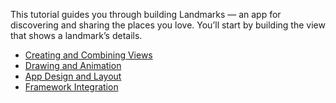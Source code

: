 This tutorial guides you through building Landmarks — an app for discovering and sharing the places you love. You’ll start by building the view that shows a landmark’s details.

* [Creating and Combining Views](https://developer.apple.com/tutorials/swiftui/creating-and-combining-views)
* [Drawing and Animation](https://developer.apple.com/tutorials/swiftui/drawing-paths-and-shapes)
* [App Design and Layout](https://developer.apple.com/tutorials/swiftui/composing-complex-interfaces)
* [Framework Integration](https://developer.apple.com/tutorials/swiftui/interfacing-with-uikit)
